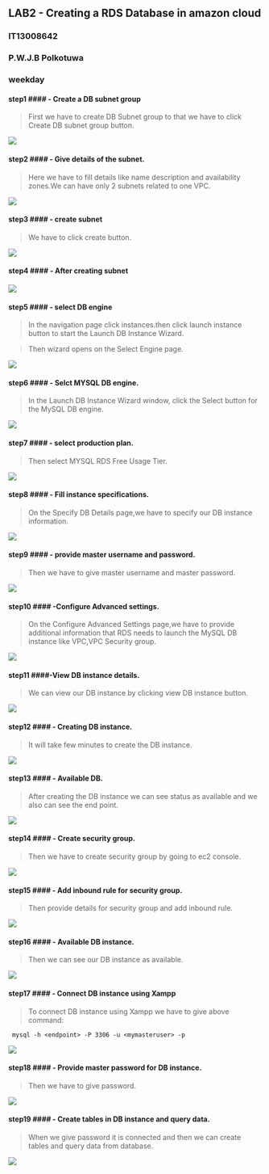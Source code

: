## LAB2   - Creating a RDS Database in amazon cloud

### IT13008642 ###
### P.W.J.B Polkotuwa ###
### weekday ###

#### step1 #### - Create a DB subnet group

> First we have to create DB Subnet group to that we have to click Create DB subnet group button. 

![](http://i.imgur.com/ym63Y8u.jpg)


#### step2 #### - Give details of the subnet.

> Here we have to fill details like name description and availability zones.We can have only 2 subnets related to one VPC.

![](http://i.imgur.com/XqLlhWv.jpg)

#### step3 #### - create  subnet

> We have to click create button.

![](http://i.imgur.com/bpZL5Oe.jpg)

#### step4 #### - After creating subnet


![](http://i.imgur.com/4jo6HdO.jpg)

#### step5 #### - select DB engine

> In the navigation page click instances.then click launch instance button to start the Launch DB Instance Wizard.


> Then wizard opens on the Select Engine page.

![](http://i.imgur.com/HPwrkSX.jpg)

#### step6 #### - Selct MYSQL DB engine.

> In the Launch DB Instance Wizard window, click the Select button for the MySQL DB engine.

![](http://i.imgur.com/xsJzOju.jpg)

#### step7 #### - select production plan.

> Then select MYSQL RDS Free Usage Tier.

![](http://i.imgur.com/cLrMyXY.jpg)

#### step8 #### - Fill instance specifications.

> On the Specify DB Details page,we have to specify our DB instance information.

![](http://i.imgur.com/enr3F70.jpg)

#### step9 #### - provide master username and password.

> Then we have to give master username and master password.

![](http://i.imgur.com/rQFlLZS.jpg)

#### step10 #### -Configure Advanced settings.

> On the Configure Advanced Settings page,we have to provide additional information that RDS needs to launch the MySQL DB instance like VPC,VPC Security group.

![](http://i.imgur.com/lb91WFC.jpg)


#### step11  ####-View DB instance details.

> We can view our DB instance by clicking view DB instance button.

![](http://i.imgur.com/nr4UQ8q.jpg)


#### step12 #### - Creating DB instance.

> It will take few minutes to create the DB instance.

![](http://i.imgur.com/dWX11Vt.jpg)

#### step13 #### - Available DB.

> After creating the DB instance we can see status as available and we also can see the end point.

![](http://i.imgur.com/HwoT49t.jpg)

#### step14 #### - Create security group.

> Then we have to create security group by going to ec2 console.

![](http://i.imgur.com/rIhLduJ.jpg)

#### step15 #### - Add inbound rule for security group.

> Then provide details for security group and add inbound rule.

![](http://i.imgur.com/HFDcmJ3.jpg)

#### step16 ####  - Available DB instance.

> Then we can see our DB instance as available.

![](http://i.imgur.com/21yQcGP.jpg)

#### step17 #### - Connect DB instance using Xampp

> To connect DB instance using Xampp we have to give above command:


     mysql -h <endpoint> -P 3306 -u <mymasteruser> -p

![](http://i.imgur.com/qLnUxRC.jpg)

#### step18 #### - Provide master password for DB instance.

> Then we have to give password.

![](http://i.imgur.com/mpabCdV.jpg)

#### step19 #### - Create tables in DB instance and query data.

> When we give password it is connected and then we can create tables and query data from database.

![](http://i.imgur.com/HnreFLH.jpg)